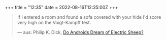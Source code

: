 +++
title = "12:35"
date = 2022-08-16T12:35:00Z
+++

> If I entered a room and found a sofa covered with your hide I'd score very high on the Voigt-Kampff test.
>
> — aus: Philip K. Dick, [Do Androids Dream of Electric Sheep?](https://en.wikipedia.org/wiki/Do_Androids_Dream_of_Electric_Sheep%3F)